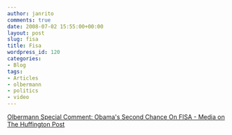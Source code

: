 ```yaml
---
author: janrito
comments: true
date: 2008-07-02 15:55:00+00:00
layout: post
slug: fisa
title: Fisa
wordpress_id: 120
categories:
- Blog
tags:
- Articles
- olbermann
- politics
- video
---
```





[Olbermann Special Comment: Obama's Second Chance On FISA - Media on The Huffington Post](http://www.huffingtonpost.com/2008/06/30/olbermann-special-comment_n_110114.html)
